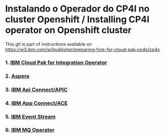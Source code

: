 # Instalando o Operador do CP4I no cluster Openshift / Installing CP4I operator on Openshift cluster

This git is part of  instructions available on https://w3.ibm.com/w3publisher/preparing-fyre-for-cloud-pak-cp4x/cp4x

### 1. [IBM Cloud Pak for Integration Operator](cloudpakforintegration/README.md)<br>
### 2. [Aspera](aspera/README.md)<br>
### 3. [IBM Api Connect/APIC](apic/README.md)<br>
### 4. [IBM App Connect/ACE](ace/README.md)<br>
### 5. [IBM Event Stream](event-stream/README.md)<br>
### 6. [IBM MQ Operator](ibm-mq/README.md)
